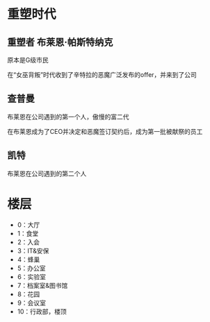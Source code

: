 # 重塑时代
## 重塑者 布莱恩·帕斯特纳克
原本是G级市民

在“女巫背叛”时代收到了辛特拉的恶魔广泛发布的offer，并来到了公司

## 查普曼
布莱恩在公司遇到的第一个人，傲慢的富二代

在布莱恩成为了CEO并决定和恶魔签订契约后，成为第一批被献祭的员工

## 凯特
布莱恩在公司遇到的第二个人

# 楼层
- 0：大厅
- 1：食堂
- 2：入会
- 3：IT&安保
- 4：蜂巢
- 5：办公室
- 6：实验室
- 7：档案室&图书馆
- 8：花园
- 9：会议室
- 10：行政部，楼顶